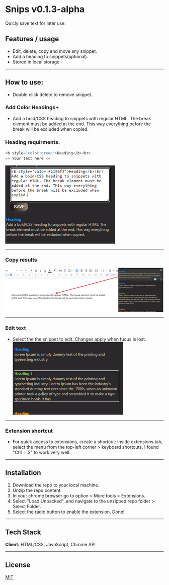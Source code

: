 
# Snips v0.1.3-alpha
Quicly save text for later use.
    
## Features / usage
- Edit, delete, copy and move any snippet. 
- Add a heading to snippets(optional).
- Stored in local storage.

---

## How to use:

- Double click delete to remove snippet..

### Add Color Headings+ 
- Add a bold/CSS heading to snippets with regular HTML. The break element must be added at the end. This way everything before the break will be excluded when copied.

### Heading requirments.
```JavaScript
<b style='color:green'>Heading</b><br>
>> Your text here <<
```
![App Screenshot](https://github.com/JasonMorta/CustomSnippet-Extension/blob/main/guide/add-heading.png)  

---

### Copy results
![App Screenshot](https://github.com/JasonMorta/CustomSnippet-Extension/blob/main/guide/copy.png)  

---

### Edit text
- Select the the snippet to edit. Changes apply when fucus is lost.
![App Screenshot](https://github.com/JasonMorta/CustomSnippet-Extension/blob/main/guide/edit.png)  

---

### Extension shortcut
- For quick access to extensions, create a shortcut: Inside extensions tab, select the menu from the top-left corner > keyboard shortcuts. I found "Ctrl + S" to work very well.

--- 

## Installation


1. Download the repo to your local machine.
2. Unzip the repo content. 
3. In your chrome browser go to option > More tools > Extensions.
4. Select "Load Unpacked", and navigate to the unzipped repo folder > Select Folder.
5. Select the radio button to enable the extension. Done! 

---

## Tech Stack

**Client:** HTML/CSS, JavaScript, Chrome API

---

## License

[MIT](https://choosealicense.com/licenses/mit/)



 

